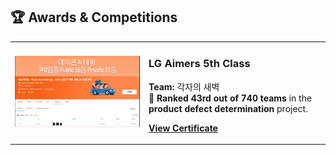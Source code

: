 ## 🏆 Awards & Competitions

<table>
  <tbody>
    <tr>
      <td align="center" width="200">
        <img src="/lg_aimers.png" alt="LG Aimers 5th Class" width="100%"/>
      </td>
      <td>
        <h3>LG Aimers 5th Class</h3>
        <p>
          <strong>Team:</strong> 각자의 새벽<br>
          🥉 <strong>Ranked 43rd out of 740 teams</strong> in the <strong> product defect determination</strong> project.
        </p>
        <p>
          <a href="/lg_aimers.pdf" target="_blank"><b>View Certificate</b></a>
        </p>
      </td>
    </tr>
  </tbody>
</table>
